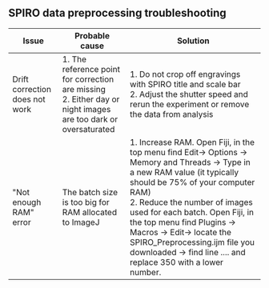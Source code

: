 ## SPIRO data preprocessing troubleshooting
| Issue                                                    | Probable cause       | Solution    | 
| ------------------------------------------------------------ | --------------- | ----------- | 
| Drift correction does not work  | 1. The  reference point for correction are missing  <br> 2. Either day or night images are too dark or oversaturated     | 1. Do not crop off engravings with SPIRO title and scale bar <br> 2. Adjust the shutter speed and rerun the experiment or remove the data from analysis| 
| "Not enough RAM" error  |  The batch size is too big for RAM allocated to ImageJ  | 1. Increase RAM. Open Fiji, in the top menu find Edit-> Options -> Memory and Threads -> Type in a new RAM value (it typically should be 75% of your computer RAM) <br> 2. Reduce the number of images used for each batch. Open Fiji, in the top menu find Plugins -> Macros -> Edit-> locate the SPIRO_Preprocessing.ijm file you downloaded -> find line .... and replace 350 with a lower number. | 
